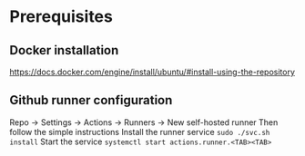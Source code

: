 # Prerequisites
## Docker installation
https://docs.docker.com/engine/install/ubuntu/#install-using-the-repository

## Github runner configuration
Repo -> Settings -> Actions -> Runners -> New self-hosted runner
Then follow the simple instructions
Install the runner service
`sudo ./svc.sh install`
Start the service
`systemctl start actions.runner.<TAB><TAB>`
